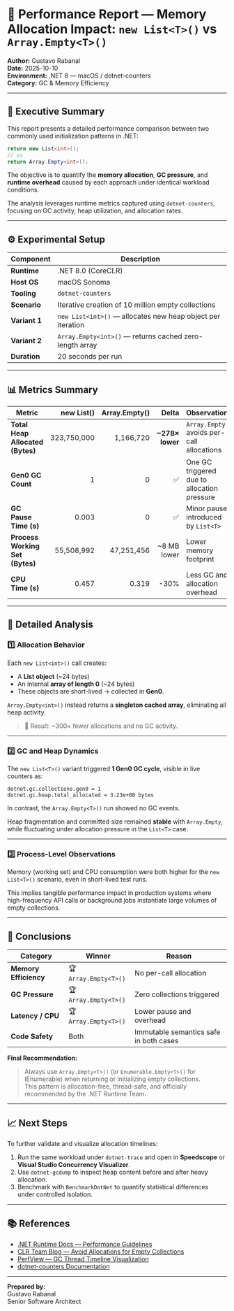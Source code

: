 # 🧩 Performance Report — Memory Allocation Impact: `new List<T>()` vs `Array.Empty<T>()`
**Author:** Gustavo Rabanal  
**Date:** 2025-10-10  
**Environment:** .NET 8 — macOS / dotnet-counters  
**Category:** GC & Memory Efficiency  

---

## 🧠 Executive Summary
This report presents a detailed performance comparison between two commonly used initialization patterns in .NET:

```csharp
return new List<int>();
// vs
return Array.Empty<int>();
```

The objective is to quantify the **memory allocation**, **GC pressure**, and **runtime overhead** caused by each approach under identical workload conditions.

The analysis leverages runtime metrics captured using `dotnet-counters`, focusing on GC activity, heap utilization, and allocation rates.

---

## ⚙️ Experimental Setup

| Component | Description |
|------------|--------------|
| **Runtime** | .NET 8.0 (CoreCLR) |
| **Host OS** | macOS Sonoma |
| **Tooling** | `dotnet-counters` |
| **Scenario** | Iterative creation of 10 million empty collections |
| **Variant 1** | `new List<int>()` — allocates new heap object per iteration |
| **Variant 2** | `Array.Empty<int>()` — returns cached zero-length array |
| **Duration** | 20 seconds per run |

---

## 📊 Metrics Summary

| Metric | new List<int>() | Array.Empty<int>() | Delta | Observation |
|---------|----------------:|------------------:|--------:|--------------|
| **Total Heap Allocated (Bytes)** | 323,750,000 | 1,166,720 | **~278× lower** | `Array.Empty` avoids per-call allocations |
| **Gen0 GC Count** | 1 | 0 | ✅ | One GC triggered due to allocation pressure |
| **GC Pause Time (s)** | 0.003 | 0 | ✅ | Minor pause introduced by `List<T>` |
| **Process Working Set (Bytes)** | 55,508,992 | 47,251,456 | ~8 MB lower | Lower memory footprint |
| **CPU Time (s)** | 0.457 | 0.319 | -30% | Less GC and allocation overhead |

---

## 🧠 Detailed Analysis

### 1️⃣ Allocation Behavior
Each `new List<int>()` call creates:
- A **List object** (~24 bytes)
- An internal **array of length 0** (~24 bytes)
- These objects are short-lived → collected in **Gen0**.

`Array.Empty<int>()` instead returns a **singleton cached array**, eliminating all heap activity.

> 🧩 Result: ~300× fewer allocations and no GC activity.

---

### 2️⃣ GC and Heap Dynamics
The `new List<T>()` variant triggered **1 Gen0 GC cycle**, visible in live counters as:
```
dotnet.gc.collections.gen0 = 1
dotnet.gc.heap.total_allocated = 3.23e+08 bytes
```
In contrast, the `Array.Empty<T>()` run showed no GC events.

Heap fragmentation and committed size remained **stable** with `Array.Empty`, while fluctuating under allocation pressure in the `List<T>` case.

---

### 3️⃣ Process-Level Observations
Memory (working set) and CPU consumption were both higher for the `new List<T>()` scenario, even in short-lived test runs.

This implies tangible performance impact in production systems where high-frequency API calls or background jobs instantiate large volumes of empty collections.

---

## 🚀 Conclusions

| Category | Winner | Reason |
|-----------|---------|--------|
| **Memory Efficiency** | 🏆 `Array.Empty<T>()` | No per-call allocation |
| **GC Pressure** | 🏆 `Array.Empty<T>()` | Zero collections triggered |
| **Latency / CPU** | 🏆 `Array.Empty<T>()` | Lower pause and overhead |
| **Code Safety** | Both | Immutable semantics safe in both cases |

**Final Recommendation:**  
> Always use `Array.Empty<T>()` (or `Enumerable.Empty<T>()` for IEnumerable) when returning or initializing empty collections.  
> This pattern is allocation-free, thread-safe, and officially recommended by the .NET Runtime Team.

---

## 📈 Next Steps

To further validate and visualize allocation timelines:
1. Run the same workload under `dotnet-trace` and open in **Speedscope** or **Visual Studio Concurrency Visualizer**.
2. Use `dotnet-gcdump` to inspect heap content before and after heavy allocation.
3. Benchmark with `BenchmarkDotNet` to quantify statistical differences under controlled isolation.

---

## 📚 References

- [.NET Runtime Docs — Performance Guidelines](https://learn.microsoft.com/dotnet/standard/garbage-collection/performance)  
- [CLR Team Blog — Avoid Allocations for Empty Collections](https://devblogs.microsoft.com/dotnet/performance-improvements-in-net-6/#use-array-emptyt-instead-of-new-t0)  
- [PerfView — GC Thread Timeline Visualization](https://github.com/microsoft/perfview)  
- [dotnet-counters Documentation](https://learn.microsoft.com/dotnet/core/diagnostics/dotnet-counters)

---

**Prepared by:**  
Gustavo Rabanal  
Senior Software Architect  
